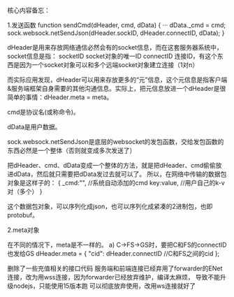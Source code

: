 核心内容备忘：

1.发送函数
function sendCmd(dHeader, cmd, dData) {
    ···
    dData._cmd = cmd;
    sock.websock.netSendJson(dHeader.sockID, dHeader.connectID, dData);
}

dHeader是用来存放网络通信必然会有的socket信息，而在这套服务器系统中，socket信息是指：
	socketID socket对象的唯一ID
	connectID 连接ID，有这个东西是因为一个socket对象可以和多个远端socket对象建立连接（1对n）

而实际应用发现，dHeader可以用来存放更多的“元”信息，这个元信息是指客户端&服务端框架自身需要的其他沟通信息。实际上，把元信息放进一个dHeader是很简单的事情：dHeader.meta = meta。

cmd是协议名(或称命令)。

dData是用户数据。

sock.websock.netSendJson是底层的websocket的发包函数，交给发包函数的东西必然是一个整体（否则就变成多次发送了）

把dHeader、cmd、dData变成一个整体的方法，就是把dHeader、cmd偷偷放进dData，然后就只需要把dData发过去就可以了。
所以，在网络中传输的数据包对象是这样子的：
{
	_cmd:"", 	//系统自动添加的cmd
	key:value,	//用户自己的k-v对（多个）
}

这个数据包对象，可以序列化成json，也可以序列化成紧凑的2进制包，也即protobuf。

2.meta对象

在不同的情况下，meta是不一样的。
a) C->FS->GS时，要把C和FS的connectID也发给GS
    dHeader.meta = {
        "cid": dHeader.connectID //C和FS之间的cid
    };


删除了一些充值相关的接口代码
服务端和前端连接已经弃用了forwarder的ENet连接，改为用wss连接，因为forwarder已经放弃维护，编译太麻烦，
导致不能升级nodejs，只能使用15版本跑
可以彻底放弃使用，改用ws连接就好了